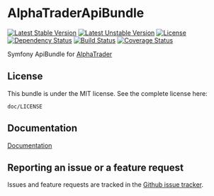 AlphaTraderApiBundle
=============
[![Latest Stable Version](https://poser.pugx.org/alphatrader/api-bundle/v/stable)](https://packagist.org/packages/alphatrader/api-bundle)
[![Latest Unstable Version](https://poser.pugx.org/alphatrader/api-bundle/v/unstable)](https://packagist.org/packages/alphatrader/api-bundle)
[![License](https://poser.pugx.org/alphatrader/api-bundle/license)](https://packagist.org/packages/alphatrader/api-bundle)
[![Dependency Status](https://www.versioneye.com/user/projects/57ea3a2579806f002f4aec89/badge.svg?style=flat-square)](https://www.versioneye.com/user/projects/57ea3a2579806f002f4aec89)
[![Build Status](https://travis-ci.org/Alpha-Trader/AlphaTraderApiBundle.svg?branch=master)](https://travis-ci.org/Alpha-Trader/AlphaTraderApiBundle)
[![Coverage Status](https://coveralls.io/repos/github/Alpha-Trader/AlphaTraderApiBundle/badge.svg?branch=1.1)](https://coveralls.io/github/Alpha-Trader/AlphaTraderApiBundle?branch=master)

Symfony ApiBundle for [AlphaTrader](http://www.alpha-trader.com)

License
-------

This bundle is under the MIT license. See the complete license here:

    doc/LICENSE
    
Documentation
-------------

[Documentation](https://github.com/Alpha-Trader/AlphatraderApiBundle/tree/master/Doc/Index.rst)

Reporting an issue or a feature request
---------------------------------------

Issues and feature requests are tracked in the [Github issue tracker](https://github.com/Alpha-Trader/AlphatraderApiBundle/issues).
